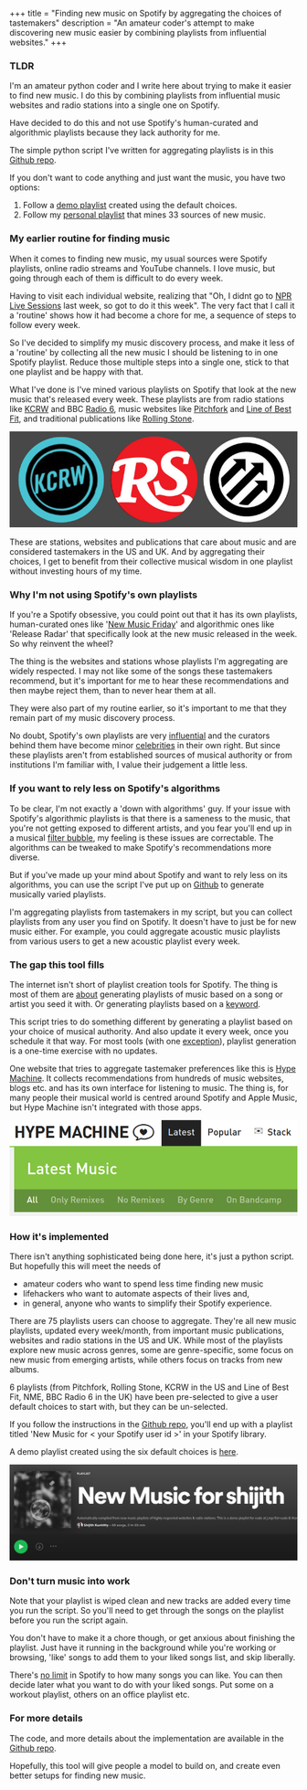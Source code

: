 +++
title = "Finding new music on Spotify by aggregating the choices of tastemakers"
description = "An amateur coder's attempt to make discovering new music easier by combining playlists from influential websites."
+++

### TLDR
I'm an amateur python coder and I write here about trying to make it easier to find new music. I do this by combining playlists from influential music websites and radio stations into a single one on Spotify. 

Have decided to do this and not use Spotify's human-curated and algorithmic playlists because they lack authority for me.

The simple python script I've written for aggregating playlists is in this [Github repo](https://github.com/shijithpk/music-discovery).

If you don't want to code anything and just want the music, you have two options:
1. Follow a [demo playlist](https://open.spotify.com/playlist/0kqXhlpDiRbab64ip8g8Ap) created using the default choices.
2. Follow my [personal playlist](https://open.spotify.com/playlist/3XidTKBIpsGymPCjlN7kZH) that mines 33 sources of new music.  

### My earlier routine for finding music
When it comes to finding new music, my usual sources were Spotify playlists, online radio streams and YouTube channels. I love music, but going through each of them is difficult to do every week. 

Having to visit each individual website, realizing that "Oh, I didnt go to [NPR Live Sessions](https://livesessions.npr.org/) last week, so got to do it this week". The very fact that I call it a 'routine' shows how it had become a chore for me, a sequence of steps to follow every week. 

So I've decided to simplify my music discovery process, and make it less of a 'routine' by collecting all the new music I should be listening to in one Spotify playlist. Reduce those multiple steps into a single one, stick to that one playlist and be happy with that.

What I've done is I've mined various playlists on Spotify that look at the new music that's released every week. These playlists are from radio stations like [KCRW](https://www.kcrw.com/) and BBC [Radio 6](bbc.co.uk/6music), music websites like [Pitchfork](https://pitchfork.com/) and [Line of Best Fit](https://www.thelineofbestfit.com/), and traditional publications like [Rolling Stone](https://www.rollingstone.com/).

![Logos of music tastemakers](logos_2.jpg)

These are stations, websites and publications that care about music and are considered tastemakers in the US and UK. And by aggregating their choices, I get to benefit from their collective musical wisdom in one playlist without investing hours of my time.

### Why I'm not using Spotify's own playlists
If you're a Spotify obsessive, you could point out that it has its own playlists, human-curated ones like '[New Music Friday](https://open.spotify.com/playlist/37i9dQZF1DX4JAvHpjipBk)' and algorithmic ones like 'Release Radar' that specifically look at the new music released in the week. So why reinvent the wheel?

The thing is the websites and stations whose playlists I'm aggregating are widely respected. I may not like some of the songs these tastemakers recommend, but it's important for me to hear these recommendations and then maybe reject them, than to never hear them at all.

They were also part of my routine earlier, so it's important to me that they remain part of my music discovery process.

No doubt, Spotify's own playlists are very [influential](https://www.theguardian.com/music/2019/apr/28/streaming-music-algorithms-spotify) and the curators behind them have become minor [celebrities](https://edmreviewer.com/2020/04/20/austin-kramer-the-god-of-edm/) in their own right. But since these playlists aren't from established sources of musical authority or from institutions I'm familiar with, I value their judgement a little less.

### If you want to rely less on Spotify's algorithms
To be clear, I'm not exactly a 'down with algorithms' guy.  If your issue with Spotify's algorithmic playlists is that there is a sameness to the music, that you're not getting exposed to different artists, and you fear you'll end up in a musical [filter bubble](https://www.reddit.com/r/LetsTalkMusic/comments/g8m4m2/spotify_radio_from_song_or_album_is_it_just_me_or/), my feeling is these issues are correctable. The algorithms can be tweaked to make Spotify's recommendations more diverse. 

But if you've made up your mind about Spotify and want to rely less on its algorithms, you can use the script I've put up on [Github](https://github.com/shijithpk/music-discovery) to generate musically varied playlists.

I'm aggregating playlists from tastemakers in my script, but you can collect playlists from any user you find on Spotify. It doesn't have to just be for new music either. For example, you could aggregate acoustic music playlists from various users to get a new acoustic playlist every week.

### The gap this tool fills
The internet isn't short of playlist creation tools for Spotify. The thing is most of them are [about](https://dubolt.com/) generating playlists of music based on a song or artist you seed it with. Or generating playlists based on a [keyword](http://playlistminer.playlistmachinery.com/).

This script tries to do something different by generating a playlist based on your choice of musical authority. And also update it every week, once you schedule it that way. For most tools (with one [exception](https://mixtapemanager.ca/)), playlist generation is a one-time exercise with no updates.

One website that tries to aggregate tastemaker preferences like this is [Hype Machine](https://hypem.com). It collects recommendations from hundreds of music websites, blogs etc. and has its own interface for listening to music. The thing is, for many people their musical world is centred around Spotify and Apple Music, but Hype Machine isn't integrated with those apps.

[![Screenshot of Hype Machine](hypemachine.png)](https://hypem.com/latest)

### How it's implemented
There isn't anything sophisticated being done here, it's just a python script. But hopefully this will meet the needs of 
* amateur coders who want to spend less time finding new music
* lifehackers who want to automate aspects of their lives and, 
* in general, anyone who wants to simplify their Spotify experience.

There are 75 playlists users can choose to aggregate. They're all new music playlists, updated every week/month, from important music publications, websites and radio stations in the US and UK. While most of the playlists explore new music across genres, some are genre-specific, some focus on new music from emerging artists, while others focus on tracks from new albums. 

6 playlists (from Pitchfork, Rolling Stone, KCRW in the US and Line of Best Fit, NME, BBC Radio 6 in the UK) have been pre-selected to give a user default choices to start with, but they can be un-selected.

If you follow the instructions in the [Github repo](https://github.com/shijithpk/music-discovery), you'll end up with a playlist titled 'New Music for \< your Spotify user id \>' in your Spotify library.

A demo playlist created using the six default choices is [here](https://open.spotify.com/playlist/0kqXhlpDiRbab64ip8g8Ap).

[![Screenshot of spotify playlist](playlist_screenshot.png)](https://open.spotify.com/playlist/0kqXhlpDiRbab64ip8g8Ap)

### Don't turn music into work
Note that your playlist is wiped clean and new tracks are added every time you run the script. So you'll need to get through the songs on the playlist before you run the script again. 

You don't have to make it a chore though, or get anxious about finishing the playlist. Just have it running in the background while you're working or browsing, 'like' songs to add them to your liked songs list, and skip liberally. 

There's [no limit](https://www.theverge.com/2020/5/26/21270409/spotify-song-library-limit-removed-music-downloads-playlists-feature) in Spotify to how many songs you can like. You can then decide later what you want to do with your liked songs. Put some on a workout playlist, others on an office playlist etc.

### For more details
The code, and more details about the implementation are available in the [Github repo](https://github.com/shijithpk/music-discovery).

Hopefully, this tool will give people a model to build on, and create even better setups for finding new music.
